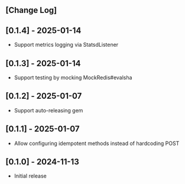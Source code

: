 ## [Change Log]

## [0.1.4] - 2025-01-14

- Support metrics logging via StatsdListener

## [0.1.3] - 2025-01-14

- Support testing by mocking MockRedis#evalsha

## [0.1.2] - 2025-01-07

- Support auto-releasing gem

## [0.1.1] - 2025-01-07

- Allow configuring idempotent methods instead of hardcoding POST

## [0.1.0] - 2024-11-13

- Initial release

